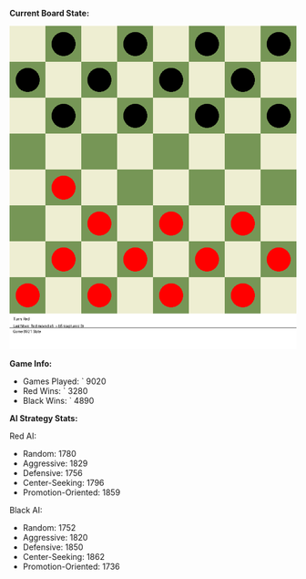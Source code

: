 
**Current Board State:**  
<!-- START_GIF -->
![Checkers Game](./checkers_game.gif)
<!-- END_GIF -->

**Game Info:**  
- Games Played: `<!-- GAMES_PLAYED --> 9020
- Red Wins: `<!-- RED_WINS --> 3280
- Black Wins: `<!-- BLACK_WINS --> 4890

<!-- AI_STATS -->
**AI Strategy Stats:**

Red AI:
- Random: 1780
- Aggressive: 1829
- Defensive: 1756
- Center-Seeking: 1796
- Promotion-Oriented: 1859

Black AI:
- Random: 1752
- Aggressive: 1820
- Defensive: 1850
- Center-Seeking: 1862
- Promotion-Oriented: 1736
